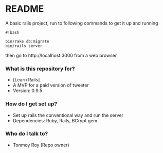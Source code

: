 # README #

A basic rails project, run to following commands to get it up and running


```
#!bash

bin/rake db:migrate
bin/rails server
```

then go to http://localhost:3000 from a web browser

### What is this repository for? ###

* [Learn Rails]
* A MVP for a paid version of tweeter
* Version: 0.9.5

### How do I get set up? ###

* Set up rails the conventional way and run the server
* Dependencies: Ruby, Rails, BCrypt gem


### Who do I talk to? ###

* Tonmoy Roy (Repo owner)
